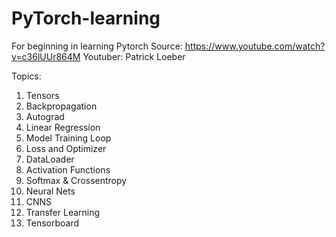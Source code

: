 # PyTorch-learning
For beginning in learning Pytorch
Source: https://www.youtube.com/watch?v=c36lUUr864M
Youtuber: Patrick Loeber

Topics: 
1. Tensors
2. Backpropagation
3. Autograd
4. Linear Regression
5. Model Training Loop
6. Loss and Optimizer
7. DataLoader
8. Activation Functions
9. Softmax & Crossentropy
10. Neural Nets
11. CNNS
12. Transfer Learning
13. Tensorboard
